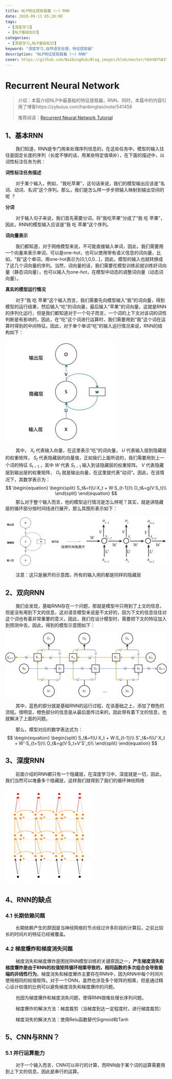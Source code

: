 ```yaml
---
title: NLP特征提取器篇（一）RNN
date: 2020-09-11 05:20:00
tags:
 - [深度学习]
 - [NLP基础知识]
categories: 
 - [深度学习,NLP基础知识]
keyword: "深度学习,自然语言处理，特征提取器"
description: "NLP特征提取器篇（一）RNN"
cover: https://github.com/BaiDingHub/Blog_images/blob/master/%E6%B7%B1%E5%BA%A6%E5%AD%A6%E4%B9%A0/NLP%E5%9F%BA%E7%A1%80%E7%9F%A5%E8%AF%86/NLP%E7%89%B9%E5%BE%81%E6%8F%90%E5%8F%96%E5%99%A8%E7%AF%87%EF%BC%88%E4%B8%80%EF%BC%89RNN/cover.png?raw=true
---
```


<meta name="referrer" content="no-referrer"/>



#  Recurrent Neural Network
> 介绍：本篇介绍NLP中最基础的特征提取器，RNN，同时，本篇中的内容引用了博客https://zybuluo.com/hanbingtao/note/541458
>
> 推荐阅读：[Recurrent Neural Network Tutorial](http://www.wildml.com/2015/09/recurrent-neural-networks-tutorial-part-1-introduction-to-rnns/)



## 1、基本RNN

 &emsp;&emsp; 我们知道，RNN是专门用来处理序列信息的，在这些任务中，模型的输入往往是固定长度的序列（长度不够的话，用某些特定值填补），在下面的描述中，以词性标注任务为例：

**词性标注任务描述**

 &emsp;&emsp; 对于某个输入，例如，“我吃苹果”，这句话来说，我们的模型输出应该是“名词、动词、名词”这个序列。那么，我们是怎么样一步步把输入映射到输出空间的呢 ？

**分词**

 &emsp;&emsp; 对于输入句子来说，我们首先需要分词，将“我吃苹果”分成了“我  吃  苹果”，因此，RNN的模型输入应该是“我  吃  苹果”这个序列。

**词向量表示**

 &emsp;&emsp; 我们都知道，对于网络模型来说，不可能直接输入单词，因此，我们需要用一个向量来表示单词，可以是one-hot，也可以使用带有语义信息的词向量，比如，“我”这个单词，用one-hot表示为[0,1,0,0...]，因此，模型的输入也就转换成了这几个词向量的序列。当然，词向量的话，我们需要在模型训练前就训练好词向量（静态词向量），也可以输入为one-hot，在模型中动态的调整词向量（动态词向量）。

**真实的模型运行情况**

 &emsp;&emsp; 对于“我 吃 苹果”这个输入而言，我们需要先向模型输入“我”的词向量，得到模型的运行结果，然后输入“吃”的词向量，最后输入“苹果”的词向量，这就是RNN的序列化运行，但是我们都知道对于一个句子而言，一个词的上下文对该词的词性判断是有影响的，因此，在“吃”这个词进行运算时，我们需要用到“我”这个词在运算时得到的中间特征。因此，对于单个单词“吃”的输入运行情况来说，RNN的结构如下：

<img src="https://github.com/BaiDingHub/Blog_images/blob/master/%E6%B7%B1%E5%BA%A6%E5%AD%A6%E4%B9%A0/NLP%E5%9F%BA%E7%A1%80%E7%9F%A5%E8%AF%86/NLP%E7%89%B9%E5%BE%81%E6%8F%90%E5%8F%96%E5%99%A8%E7%AF%87%EF%BC%88%E4%B8%80%EF%BC%89RNN/1.png?raw=true" alt="1" style="zoom:50%;" />

 &emsp;&emsp; 其中，$\ X_t$ 代表输入向量，在这里表示“吃”的词向量，$\ U$ 代表输入层到隐藏层的权重矩阵，$\ S_t$ 代表隐藏层的向量值，正如我们上面所说的，我们需要用到上一个词的特征$\ S_{t-1}$ ，其中$\ W$ 代表$\ S_{t-1}$ 输入到该隐藏层的权重矩阵。$\ V$ 代表隐藏层到输出层的权重矩阵，$\ O_t$ 就是输出向量，在这里就代表“动词”。因此，在该情况下，其数学表示为：
$$
\begin{equation}
\begin{split}
S_t&=f(U·X_t + W·S_{t-1})\\
O_t&=g(V·S_t)\\
\end{split}
\end{equation}
$$
 &emsp;&emsp; 那么对于整个输入而言，他的模型运行情况是怎么样呢？其实，就是讲隐藏层的循环部分按时间线进行展开，那么其图形表示如下：

![2](https://github.com/BaiDingHub/Blog_images/blob/master/%E6%B7%B1%E5%BA%A6%E5%AD%A6%E4%B9%A0/NLP%E5%9F%BA%E7%A1%80%E7%9F%A5%E8%AF%86/NLP%E7%89%B9%E5%BE%81%E6%8F%90%E5%8F%96%E5%99%A8%E7%AF%87%EF%BC%88%E4%B8%80%EF%BC%89RNN/2.png?raw=true)

 &emsp;&emsp; 注意：这只是展开的示意图，所有的输入用的都是同样的隐藏层

## 2、双向RNN

 &emsp;&emsp; 我们会发现，基础RNN存在一个问题，那就是模型中只用到了上文的信息，但是没有用到下文的信息，这对语言模型来说是不太好的，因为下文的信息往往对这个词也有着非常重要的意义，因此，我们在设计模型时，需要把下文的特征加入到预测中去，因此，得到的模型示意图如下：

![3](https://github.com/BaiDingHub/Blog_images/blob/master/%E6%B7%B1%E5%BA%A6%E5%AD%A6%E4%B9%A0/NLP%E5%9F%BA%E7%A1%80%E7%9F%A5%E8%AF%86/NLP%E7%89%B9%E5%BE%81%E6%8F%90%E5%8F%96%E5%99%A8%E7%AF%87%EF%BC%88%E4%B8%80%EF%BC%89RNN/3.png?raw=true)

 &emsp;&emsp; 其中，蓝色的部分就是基础RNN的运行过程，在该基础之上，添加了橙色的流程。很明显，橙色部分的信息是从最后面传过来的，因此带有着下文的信息，也就解决了上面的问题。

 &emsp;&emsp; 那么，模型对应的数学表达式为：
$$
\begin{equation}
\begin{split}
S_t&=f(U·X_t + W·S_{t-1})\\
S'_t&=f(U'·X_t + W'·S_{t+1})\\
O_t&=g(V·S_t+V'S'_t)\\
\end{split}
\end{equation}
$$


## 3、深度RNN

 &emsp;&emsp; 前面介绍的RNN都只有一个隐藏层，在深度学习中，深度就是一切，因此，我们当然可以堆叠多个隐藏层，这样我们就得到了我们的循环神经网络

![4](https://github.com/BaiDingHub/Blog_images/blob/master/%E6%B7%B1%E5%BA%A6%E5%AD%A6%E4%B9%A0/NLP%E5%9F%BA%E7%A1%80%E7%9F%A5%E8%AF%86/NLP%E7%89%B9%E5%BE%81%E6%8F%90%E5%8F%96%E5%99%A8%E7%AF%87%EF%BC%88%E4%B8%80%EF%BC%89RNN/4.png?raw=true)

## 4、RNN的缺点

### 4.1 长期依赖问题

 &emsp;&emsp; 长期依赖产生的原因是当神经网络的节点经过许多阶段的计算后，之前比较长的时间片的特征已经被覆盖。

### 4.2 梯度爆炸和梯度消失问题

 &emsp;&emsp; 梯度消失和梯度爆炸是困扰RNN模型训练的关键原因之一，**产生梯度消失和梯度爆炸是由于RNN的权值矩阵循环相乘导致的，相同函数的多次组合会导致极端的非线性行为**。梯度消失和梯度爆炸主要存在RNN中，因为RNN中每个时间片使用相同的权值矩阵。对于一个DNN，虽然也涉及多个矩阵的相乘，但是通过精心设计权值的比例可以避免梯度消失和梯度爆炸的问题。

 &emsp;&emsp; 也因为梯度爆炸和梯度消失问题，使得RNN很难处理长序列问题。

 &emsp;&emsp; 梯度爆炸的解决方法：梯度裁剪（当梯度到达一定程度时，进行梯度裁剪）

 &emsp;&emsp; 梯度消失的解决方法：使用Relu函数替代Sigmoid和Tanh



## 5、CNN与RNN？

### 5.1 并行运算能力

 &emsp;&emsp; 对于一个输入而言，CNN可以并行的计算，而RNN由于某个词的运算需要用到上下文的信息，因此是串行的运算。
